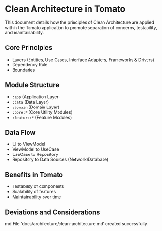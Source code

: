 # Clean Architecture in Tomato

This document details how the principles of Clean Architecture are applied within the Tomato application to promote separation of concerns, testability, and maintainability.

## Core Principles

- Layers (Entities, Use Cases, Interface Adapters, Frameworks & Drivers)
- Dependency Rule
- Boundaries

## Module Structure

- `:app` (Application Layer)
- `:data` (Data Layer)
- `:domain` (Domain Layer)
- `:core:*` (Core Utility Modules)
- `:feature:*` (Feature Modules)

## Data Flow

- UI to ViewModel
- ViewModel to UseCase
- UseCase to Repository
- Repository to Data Sources (Network/Database)

## Benefits in Tomato

- Testability of components
- Scalability of features
- Maintainability over time

## Deviations and Considerations
md
File 'docs/architecture/clean-architecture.md' created successfully.
